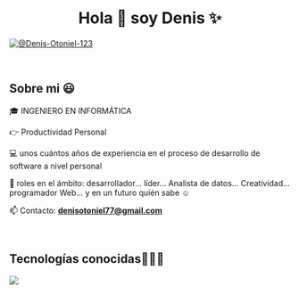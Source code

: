 <h1 align="center">Hola 👋  soy Denis ✨ </h1> 

<p align="left">

<a href = "mailto:unsimpledev@gmail.com" target="blank"><img align="center" src="https://img.shields.io/badge/Gmail-D14836?style=for-the-badge&logo=gmail&logoColor=white" alt="@Denis-Otoniel-123"  /></a>
  </p>
<br>
<h2>Sobre mi 😃</h2>
<!--Intro start-->

<p align="left">
🎓 INGENIERO EN INFORMÁTICA

:point_right: Productividad Personal

💻 unos cuántos años de experiencia en el proceso de desarrollo de software a nivel personal

📝 roles en el ámbito: desarrollador... líder... Analista de datos... Creatividad... programador Web... y en un futuro quién sabe ☺️

📫 Contacto: **denisotoniel77@gmail.com**
<!--Intro end-->
  </p>
<br>

<h2 >Tecnologías conocidas👨🏻‍💻</h2>
<!--tech stack icons-->
<p align="left">
  <a href="https://skillicons.dev">
    <img src="https://skillicons.dev/icons?i=androidstudio,cpp,java,php,css,html,nodejs,mysql,postgresql,git,github,eclipse,vscode,bash,linux,ai,ps&perline=12" />
  </a>
</p>
<br>
<!-------------------------->
<div id="proyectos">



<!--- trophy (start) -->


</p>        
<!--- stats (end) -->

